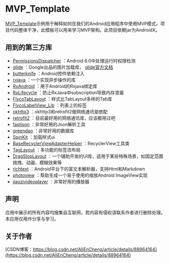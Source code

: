 MVP_Template
=

[MVP_Template](https://github.com/enChenging/MVP_Template)示例用于解释如何在我们的Android应用程序中使用MVP模式。项目代码整体干净，此模板可以用来学习MVP架构。此项目依赖jar为AndroidX。

用到的第三方库
-

- [PermissionsDispatcher](https://github.com/permissions-dispatcher/PermissionsDispatcher)
	：Android 6.0中处理运行时权限检测
- [glide](https://github.com/bumptech/glide)
	：Google出品的图片加载库， 
[glide官方文档](https://mrfu.me/2016/02/27/Glide_Getting_Started/)
- [butterknife](https://github.com/JakeWharton/butterknife)
	：Android控件依赖注入
- [rxjava](https://github.com/ReactiveX/RxJava)
	：一个实现异步操作的库
- [RxAndroid](https://github.com/ReactiveX/RxAndroid)
	：用于Android的Rxjava绑定库
- [RxLifecycle](https://github.com/trello/RxLifecycle)
	：防止RxJava中subscription导致内存泄漏
- [FlycoTabLayout](https://github.com/H07000223/FlycoTabLayout)
	：样式比TabLayout多样的Tab库
- [FlycoLabelView_Lib](https://github.com/H07000223/FlycoLabelView)
	：列表上的标签
- [okhttp3](https://github.com/square/okhttp)
	：okhttp3和retrofit2做网络通讯是绝配
- [retrofit2](https://github.com/square/retrofit)
	：目前最好用的网络通讯库，应该都用过吧
- [fastjson](https://github.com/alibaba/fastjson)
	：非常好用的Json解析工具
- [greendao](https://github.com/greenrobot/greenDAO)
	：非常好用的数据库
- [SpinKit](https://github.com/ybq/Android-SpinKit)
	：加载样式ui
- [BaseRecyclerViewAdapterHelper](https://github.com/CymChad/BaseRecyclerViewAdapterHelper)
	：RecyclerView工具类
- [TagLayout](https://github.com/Rukey7/TagLayout)
	：多功能的标签流布局
- [DragSlopLayout](https://github.com/Rukey7/DragSlopLayout)
	：一个辅助开发的UI库，适用于某些特殊场景，如固定范围拖拽、动画、模糊效果等
- [richtext](https://github.com/zzhoujay/RichText)
	：Android平台下的富文本解析器，支持Html和Markdown
- [photoview](https://github.com/chrisbanes/PhotoView)
	：帮助生成一个易于使用的缩放Android ImageView实现
- [jiaozivideoplayer](https://github.com/lipangit/JiaoZiVideoPlayer)
	：非常好用的播放器

 
声明
-
应用中展示的所有内容均搜集自互联网，若内容有侵权请联系作者进行删除处理。本应用仅用作分享与学习。

关于作者
-
[CSDN博客：https://blog.csdn.net/AliEnCheng/article/details/88964164](https://blog.csdn.net/AliEnCheng/article/details/88964164)
